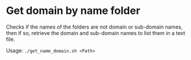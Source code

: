 # Get domain by name folder
Checks if the names of the folders are not domain or sub-domain names, then if so, retrieve the domain and sub-domain names to list them in a text file.

Usage: `./get_name_domain.sh <Path>`
